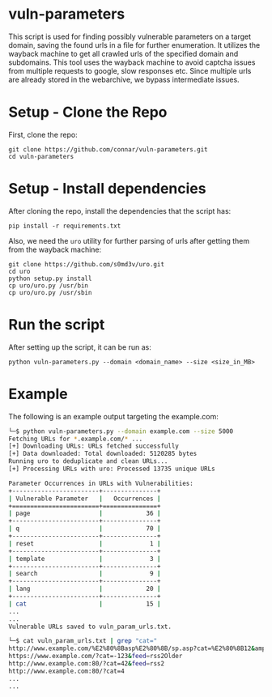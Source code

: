 # vuln-parameters
This script is used for finding possibly vulnerable parameters on a target domain, saving the found urls in a file for further enumeration.
It utilizes the wayback machine to get all crawled urls of the specified domain and subdomains. This tool uses the wayback machine to avoid captcha issues from multiple requests to google, slow responses etc. Since multiple urls are already stored in the webarchive, we bypass intermediate issues.

# Setup - Clone the Repo
First, clone the repo:
```
git clone https://github.com/connar/vuln-parameters.git
cd vuln-parameters
```

# Setup - Install dependencies
After cloning the repo, install the dependencies that the script has:
```
pip install -r requirements.txt
```
Also, we need the  `uro` utility for further parsing of urls after getting them from the wayback machine:  
```
git clone https://github.com/s0md3v/uro.git
cd uro
python setup.py install
cp uro/uro.py /usr/bin
cp uro/uro.py /usr/sbin
```

# Run the script
After setting up the script, it can be run as:
```
python vuln-parameters.py --domain <domain_name> --size <size_in_MB>
```

# Example
The following is an example output targeting the example.com:
```sh
└─$ python vuln-parameters.py --domain example.com --size 5000
Fetching URLs for *.example.com/* ...
[+] Downloading URLs: URLs fetched successfully
[+] Data downloaded: Total downloaded: 5120285 bytes
Running uro to deduplicate and clean URLs...
[+] Processing URLs with uro: Processed 13735 unique URLs

Parameter Occurrences in URLs with Vulnerabilities:
+------------------------+---------------+
| Vulnerable Parameter   |   Occurrences |
+========================+===============+
| page                   |            36 |
+------------------------+---------------+
| q                      |            70 |
+------------------------+---------------+
| reset                  |             1 |
+------------------------+---------------+
| template               |             3 |
+------------------------+---------------+
| search                 |             9 |
+------------------------+---------------+
| lang                   |            20 |
+------------------------+---------------+
| cat                    |            15 |
...
...
Vulnerable URLs saved to vuln_param_urls.txt.

└─$ cat vuln_param_urls.txt | grep "cat="
http://www.example.com/%E2%80%8Basp%E2%80%8B/sp.asp?cat=%E2%80%8B12&amp;id=1030
https://www.example.com/?cat=-123&feed=rss2Older
http://www.example.com:80/?cat=42&feed=rss2
http://www.example.com:80/?cat=4
...
...
```
